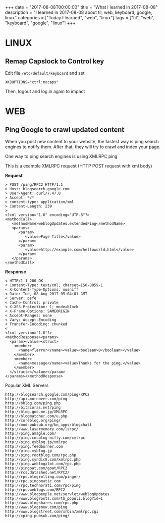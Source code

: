 +++
date = "2017-08-08T00:00:00"
title = "What I learned in 2017-08-08"
description = "I learned in 2017-08-08 about til, web, keyboard, google, linux"
categories = ["Today I learned", "web", "linux"]
tags = ["til", "web", "keyboard", "google", "linux"]
+++


# LINUX

## Remap Capslock to Control key

Edit file `/etc/default/keyboard` and set 

```
XKBOPTIONS="ctrl:nocaps"
```

Then, logout and log in again to impact

# WEB

## Ping Google to crawl updated content

When you post new content to your website, the fastest way is ping search engines to notify them. After that, they will try to crawl and index your page.

One way to ping search engines is using XMLRPC ping

This is a example XMLRPC request (HTTP POST request with xml body)

**Request**

```http
> POST /ping/RPC2 HTTP/1.1
> Host: blogsearch.google.com
> User-Agent: curl/7.47.0
> Accept: */*
> content-type: application/xml
> Content-Length: 239
> 
<?xml version="1.0" encoding="UTF-8"?>
<methodCall>
   <methodName>weblogUpdates.extendedPing</methodName>
   <params>
      <param>
         <value>Page Title</value>
      </param>
      <param>
         <value>http://example.com/helloworld.html</value>
      </param>
   </params>
</methodCall>
```

**Response**

```http
< HTTP/1.1 200 OK
< Content-Type: text/xml; charset=ISO-8859-1
< X-Content-Type-Options: nosniff
< Date: Tue, 08 Aug 2017 05:04:01 GMT
< Server: psfe
< Cache-Control: private
< X-XSS-Protection: 1; mode=block
< X-Frame-Options: SAMEORIGIN
< Accept-Ranges: none
< Vary: Accept-Encoding
< Transfer-Encoding: chunked
< 
<?xml version="1.0"?>
<methodResponse><params>
  <param><value><struct>
    <member>
      <name>flerror</name><value><boolean>0</boolean></value>
    </member>
    <member>
      <name>message</name><value>Thanks for the ping.</value>
    </member>
  </struct></value></param>
</params></methodResponse>
```

Popular XML Servers

```
http://blogsearch.google.com/ping/RPC2
http://api.moreover.com/ping
http://bblog.com/ping.php
http://bitacoras.net/ping
http://blog.goo.ne.jp/XMLRPC
http://blogmatcher.com/u.php
http://coreblog.org/ping/
http://mod-pubsub.org/kn_apps/blogchatt
http://www.lasermemory.com/lsrpc/
http://ping.amagle.com/
http://ping.cocolog-nifty.com/xmlrpc
http://ping.exblog.jp/xmlrpc
http://ping.feedburner.com
http://ping.myblog.jp
http://ping.rootblog.com/rpc.php
http://ping.syndic8.com/xmlrpc.php
http://ping.weblogalot.com/rpc.php
http://pingoat.com/goat/RPC2
http://rcs.datashed.net/RPC2/
http://rpc.blogrolling.com/pinger/
http://rpc.pingomatic.com
http://rpc.technorati.com/rpc/ping
http://rpc.weblogs.com/RPC2
http://www.blogpeople.net/servlet/weblogUpdates
http://www.blogroots.com/tb_populi.blog?id=1
http://www.blogshares.com/rpc.php
http://www.blogsnow.com/ping
http://www.blogstreet.com/xrbin/xmlrpc.cgi
http://xping.pubsub.com/ping/
```
